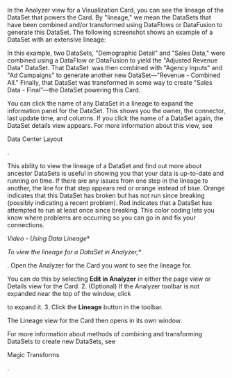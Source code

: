 

In the Analyzer view for a Visualization Card, you can see the lineage of the DataSet that powers the Card. By "lineage," we mean the DataSets that have been combined and/or transformed using DataFlows or DataFusion to generate this DataSet. The following screenshot shows an example of a DataSet with an extensive lineage:

In this example, two DataSets, "Demographic Detail" and "Sales Data," were combined using a DataFlow or DataFusion to yield the "Adjusted Revenue Data" DataSet. That DataSet  was then combined with "Agency Inputs" and "Ad Campaigns" to generate another new DataSet—"Revenue - Combined All." Finally, that DataSet was transformed in some way to create "Sales Data - Final"—the DataSet powering this Card.


 You can click the name of any DataSet in a lineage to expand the information panel for the DataSet. This shows you the owner, the connector, last update time, and columns. If you click the name of a DataSet again, the DataSet details view appears. For more information about this view, see

Data Center Layout

.


 This ability to view the lineage of a DataSet and find out more about ancestor DataSets is useful in showing you that your data is up-to-date and running on time. If there are any issues from one step in the lineage to another, the line for that step appears red or orange instead of blue. Orange indicates that this DataSet has broken but has not run since breaking (possibly indicating a recent problem). Red indicates that a DataSet has attempted to run at least once since breaking. This color coding lets you know where problems are occurring so you can go in and fix your connections.

*Video - Using Data Lineage**

*To view the lineage for a DataSet in Analyzer,**

. Open the Analyzer for the Card you want to see the lineage for.


 You can do this by selecting
 **Edit in Analyzer**
 in either the page view or Details view for the Card.
2. (Optional) If the Analyzer toolbar is not expanded near the top of the window, click

to expand it.
3. Click the
 **Lineage**
 button in the toolbar.

The Lineage view for the Card then opens in its own window.


 For more information about methods of combining and transforming DataSets to create new DataSets, see

Magic Transforms

.

